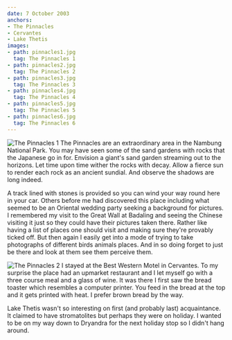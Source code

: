 ```yaml
---
date: 7 October 2003
anchors:
- The Pinnacles
- Cervantes
- Lake Thetis
images:
- path: pinnacles1.jpg
  tag: The Pinnacles 1
- path: pinnacles2.jpg
  tag: The Pinnacles 2
- path: pinnacles3.jpg
  tag: The Pinnacles 3
- path: pinnacles4.jpg
  tag: The Pinnacles 4
- path: pinnacles5.jpg
  tag: The Pinnacles 5
- path: pinnacles6.jpg
  tag: The Pinnacles 6
---
```

![The Pinnacles 1](pinnacles1.jpg)
The Pinnacles are an extraordinary area in the Nambung National Park. You may have seen some of the sand gardens with rocks that the Japanese go in for. Envision a giant's sand garden streaming out to the horizons. Let time upon time wither the rocks with decay. Allow a fierce sun to render each rock as an ancient sundial. And observe the shadows are long indeed.

A track lined with stones is provided so you can wind your way round here in your car. Others before me had discovered this place including what seemed to be an Oriental wedding party seeking a background for pictures. I remembered my visit to the Great Wall at Badaling and seeing the Chinese visiting it just so they could have their pictures taken there. Rather like having a list of places one should visit and making sure they're provably ticked off. But then again I easily get into a mode of trying to take photographs of different birds animals places. And in so doing forget to just be there and look at them see them perceive them.

![The Pinnacles 2](pinnacles2.jpg)
I stayed at the Best Western Motel in Cervantes. To my surprise the place had an upmarket restaurant and I let myself go with a three course meal and a glass of wine. It was there I first saw the bread toaster which resembles a computer printer. You feed in the bread at the top and it gets printed with heat. I prefer brown bread by the way.

Lake Thetis wasn't so interesting on first (and probably last) acquaintance. It claimed to have stromatolites but perhaps they were on holiday. I wanted to be on my way down to Dryandra for the next holiday stop so I didn't hang around.
